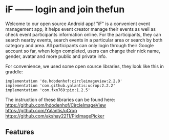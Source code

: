 # iF —— login and join thefun

Welcome to our open source Android app! "iF" is a convenient event management app, it helps event creator manage their events as well as check event participants information online. For the participants, they can search nearby events, search events in a particular area or search by both category and area. All participants can only login through their Google account so far, when loign completed, users can change their nick name, gender, avatar and more public and private info.

For convenience, we used some open source libraries, they look like this in graddle:
```
implementation 'de.hdodenhof:circleimageview:2.2.0'
implementation 'com.github.yalantis:ucrop:2.2.2'
implementation 'com.fxn769:pix:1.2.5'
```
The instruction of these libraries can be found here:
https://github.com/hdodenhof/CircleImageView
https://github.com/Yalantis/uCrop
https://github.com/akshay2211/PixImagePicker

## Features
